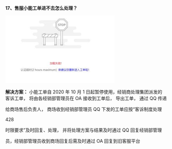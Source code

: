 <a name="bookmark121"></a>**17、售服小能工单进不去怎么处理？**

![](Aspose.Words.2de0dcef-a02a-4f52-ade2-dca500814cb0.031.jpeg)

**解决方案：**  小能工单自 2020 年 10 月 1 日起暂停使用，经销商处理集团派发的 客诉工单， 将由各经销部管理员在 OA 接收到工单后， 导出工单， 通过 QQ 传递

给商场售后负责人， 商场收到经销部管理员 QQ 下发的工单应按“客诉制度处理

428

时限要求”及时回复、处理， 并将处理方案与结果及时通过 QQ 回复经销部管理

员，经销部管理员收到商场回复后需及时通过 OA 回复到旧客服平台




